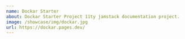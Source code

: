```yaml
---
name: Dockar Starter
about: Dockar Starter Project 11ty jamstack documentation project.
image: /showcase/img/dockar.jpg
url: https://dockar.pages.dev/
---
```

